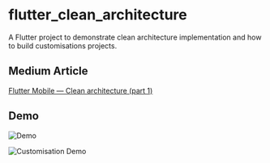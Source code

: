 # flutter_clean_architecture

A Flutter project to demonstrate clean architecture implementation and how to build customisations projects.

## Medium Article
[Flutter Mobile — Clean architecture (part 1)](https://elaziz-shehadeh.medium.com/flutter-mobile-clean-architecture-part-1-6a78d33e651d)

## Demo
![Demo](/pictures/flutter_demo.gif)

![Customisation Demo](/pictures/flutter_customisation_demo.gif)

